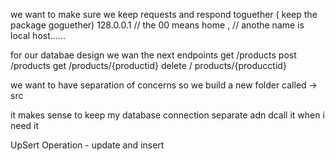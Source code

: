we want to make sure we keep requests and respond toguether ( keep the package goguether)
128.0.0.1 // the 00 means home , // anothe name is local host......


for our databae design we wan the next endpoints
get /products
post /products
get /products/{productid}
delete / products/{producctid}

we want to have separation of concerns so we build a new folder called 
-> src


it makes sense to keep my database connection separate adn dcall it when i need it

UpSert Operation - update and insert 
